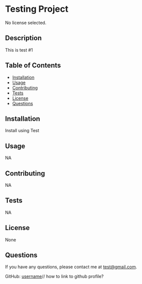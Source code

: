 
  # Testing Project
  No license selected.  
  ## Description
  This is test #1
  ## Table of Contents
  * [Installation](#installation)
  * [Usage](#usage)
  * [Contributing](#contributing)
  * [Tests](#tests)
  * [License](#license)
  * [Questions](#questions)
  ## Installation
  Install using Test
  ## Usage
  NA
  ## Contributing
  NA
  ## Tests
  NA
  ## License
  None
  ## Questions
  If you have any questions, please contact me at test@gmail.com.
 
  GitHub: [username]()// how to link to github profile?
  